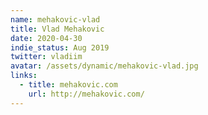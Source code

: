 ```yaml
---
name: mehakovic-vlad
title: Vlad Mehakovic
date: 2020-04-30
indie_status: Aug 2019
twitter: vladiim
avatar: /assets/dynamic/mehakovic-vlad.jpg
links:
  - title: mehakovic.com
    url: http://mehakovic.com/   
---
```

